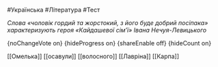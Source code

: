 #Українська #Література #Тест

*Слова «чоловік гордий та жорстокий, з його буде добрий посіпака» характеризують героя «Кайдашевої сім’ї» Івана Нечуя-Левицького*

{noChangeVote on}
{hideProgress on}
{shareEnable off}
{hideCount on}

[[Омелька]]
[[осавули]]
[[волосного]]
[[Лавріна]]
[[Карпа]]
